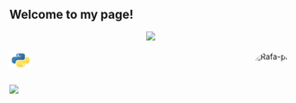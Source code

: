 ## Welcome to my page! 

<div align="center">
  <a href="https://github.com/24832">
  <img height="180em" src="https://github-readme-stats.vercel.app/api?username=24832&show_icons=true&theme=dark&include_all_commits=true&count_private=true"/>
 
</div>
<div style="display: inline_block"><br>

  <img align="center" alt="Rafa-Python" height="30" width="40" src="https://raw.githubusercontent.com/devicons/devicon/master/icons/python/python-original.svg">
 
  <img align="right" alt="Rafa-pic" height="150" style="border-radius:50px;" src="https://scontent.flis7-1.fna.fbcdn.net/v/t1.6435-9/101959159_3070670612968150_6364864352624143288_n.png?_nc_cat=111&ccb=1-7&_nc_sid=09cbfe&_nc_ohc=WEjGA3-9nfAAX_cq5AP&_nc_ht=scontent.flis7-1.fna&oh=00_AT8fOEai8mi8Ct1bIk6vcbRVcYfzOyzZ4-I3g9mdqogffw&oe=636A9C12">
 
</div>
  
  ##
 
<div> 
 
  <a href="https://www.linkedin.com/public-profile/settings?lipi=urn%3Ali%3Apage%3Ad_flagship3_profile_self_edit_contact-info%3B5WNB6ll1REqIGgIjAMhdWA%3D%3D" target="_blank"><img src="https://img.shields.io/badge/LinkedIn-0077B5?style=for-the-badge&logo=linkedin&logoColor=white"></a>
 	
  


